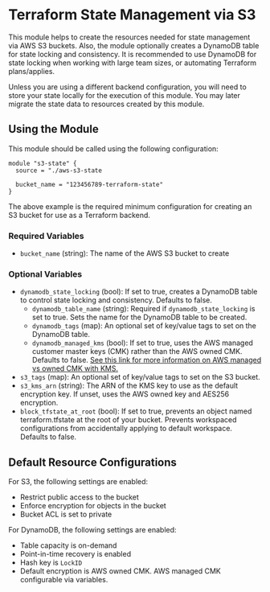 # Terraform State Management via S3
This module helps to create the resources needed for state management via AWS S3 buckets. Also, the module optionally creates a DynamoDB table for state locking and consistency. It is recommended to use DynamoDB for state locking when working with large team sizes, or automating Terraform plans/applies.

Unless you are using a different backend configuration, you will need to store your state locally for the execution of this module. You may later migrate the state data to  resources created by this module.

## Using the Module
This module should be called using the following configuration:

    module "s3-state" {
      source = "./aws-s3-state

      bucket_name = "123456789-terraform-state"
    }

The above example is the required minimum configuration for creating an S3 bucket for use as a Terraform backend.

### Required Variables
- `bucket_name` (string): The name of the AWS S3 bucket to create

### Optional Variables
 - `dynamodb_state_locking` (bool): If set to true, creates a DynamoDB table to control state locking and consistency. Defaults to false.
   - `dynamodb_table_name` (string): Required if `dynamodb_state_locking` is set to true. Sets the name for the DynamoDB table to be created.
   - `dynamodb_tags` (map): An optional set of key/value tags to set on the DynamoDB table.
   - `dynamodb_managed_kms` (bool): If set to true, uses the AWS managed customer master keys (CMK) rather than the AWS owned CMK. Defaults to false. [See this link for more information on AWS managed vs owned CMK with KMS.](https://docs.aws.amazon.com/amazondynamodb/latest/developerguide/EncryptionAtRest.html)
 - `s3_tags` (map): An optional set of key/value tags to set on the S3 bucket.
 - `s3_kms_arn` (string): The ARN of the KMS key to use as the default encryption key. If unset, uses the AWS owned key and AES256 encryption.
 - `block_tfstate_at_root` (bool): If set to true, prevents an object named terraform.tfstate at the root of your bucket. Prevents workspaced configurations from accidentally applying to default workspace. Defaults to false.

## Default Resource Configurations
For S3, the following settings are enabled:
 - Restrict public access to the bucket
 - Enforce encryption for objects in the bucket
 - Bucket ACL is set to private

For DynamoDB, the following settings are enabled:
 - Table capacity is on-demand
 - Point-in-time recovery is enabled
 - Hash key is `LockID`
 - Default encryption is AWS owned CMK. AWS managed CMK configurable via variables.